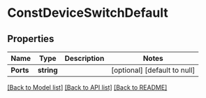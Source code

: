 # ConstDeviceSwitchDefault

## Properties
Name | Type | Description | Notes
------------ | ------------- | ------------- | -------------
**Ports** | **string** |  | [optional] [default to null]

[[Back to Model list]](../README.md#documentation-for-models) [[Back to API list]](../README.md#documentation-for-api-endpoints) [[Back to README]](../README.md)

